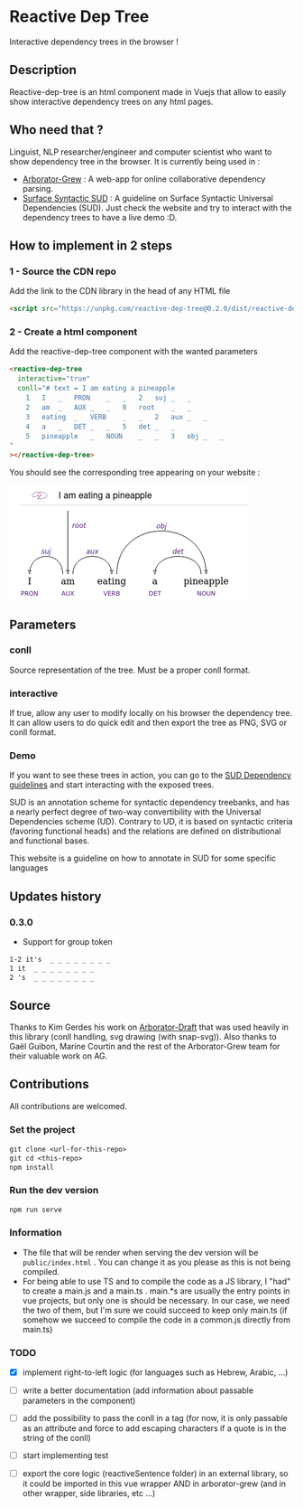 # Reactive Dep Tree

Interactive dependency trees in the browser !

## Description
Reactive-dep-tree is an html component made in Vuejs that allow to easily show interactive dependency trees on any html pages.

## Who need that ?
Linguist, NLP researcher/engineer and computer scientist who want to show dependency tree in the browser. 
It is currently being used in :
- [Arborator-Grew](https://arboratorgrew.elizia.net/#/) : A web-app for online collaborative dependency parsing.
- [Surface Syntactic SUD](https://surfacesyntacticud.github.io) : A guideline on Surface Syntactic Universal Dependencies (SUD). Just check the website and try to interact with the dependency trees to have a live demo :D.

## How to implement in 2 steps

### 1 - Source the CDN repo
Add the link to the CDN library in the head of any HTML file

```html
<script src="https://unpkg.com/reactive-dep-tree@0.2.0/dist/reactive-dep-tree.umd.js" async deferred></script>
```

### 2 - Create a <reactive-dep-tree> html component
Add the reactive-dep-tree component with the wanted parameters
```html
<reactive-dep-tree
  interactive="true"
  conll="# text = I am eating a pineapple
    1	I	_	PRON	_	_	2	suj	_	_
    2	am	_	AUX	_	_	0	root	_	_
    3	eating	_	VERB	_	_	2	aux	_	_
    4	a	_	DET	_	_	5	det	_	_
    5	pineapple	_	NOUN	_	_	3	obj	_	_
"
></reactive-dep-tree>
```

You should see the corresponding tree appearing on your website :

<img src="docs/I_am_eating_a_pineapple.png"
     alt="Markdown Monster icon"
      />

## Parameters

### conll
Source representation of the tree. Must be a proper conll format.

### interactive
If true, allow any user to modify locally on his browser the dependency tree. It can allow users to do quick edit and then export the tree as PNG, SVG or conll format.

### Demo
If you want to see these trees in action, you can go to the [SUD Dependency guidelines](https://surfacesyntacticud.github.io/) and start interacting with the exposed trees. 

SUD is an annotation scheme for syntactic dependency treebanks, and has a nearly perfect degree of two-way convertibility with the Universal Dependencies scheme (UD). Contrary to UD, it is based on syntactic criteria (favoring functional heads) and the relations are defined on distributional and functional bases.

This website is a guideline on how to annotate in SUD for some specific languages

## Updates history
### 0.3.0
- Support for group token
```tsv
1-2 it's  _ _ _ _ _ _ _ _
1 it  _ _ _ _ _ _ _ _
2 's  _ _ _ _ _ _ _ _
```

## Source
Thanks to Kim Gerdes his work on [Arborator-Draft](https://github.com/Arborator/arborator-draft) that was used heavily in this library (conll handling, svg drawing (with snap-svg)). Also thanks to Gaël Guibon, Marine Courtin and the rest of the Arborator-Grew team for their valuable work on AG.


## Contributions
All contributions are welcomed.

### Set the project
```
git clone <url-for-this-repo>
git cd <this-repo>
npm install
```

### Run the dev version
```
npm run serve
```

### Information
- The file that will be render when serving the dev version will be `public/index.html` . You can change it as you please as this is not being compiled.
- For being able to use TS and to compile the code as a JS library, I "had" to create a main.js and a main.ts . main.*s are usually the entry points in vue projects, but only one is should be necessary. In our case, we need the two of them, but I'm sure we could succeed to keep only main.ts (if somehow we succeed to compile the code in a common.js directly from main.ts)

### TODO
- [X] implement right-to-left logic (for languages such as Hebrew, Arabic, ...)
- [ ] write a better documentation (add information about passable parameters in the <reactive-dep-tree> component)
- [ ] add the possibility to pass the conll in a <conll> tag (for now, it is only passable as an attribute and force to add escaping characters if a quote is in the string of the conll)
- [ ] start implementing test
- [ ] export the core logic (reactiveSentence folder) in an external library, so it could be imported in this vue wrapper AND in arborator-grew (and in other wrapper, side libraries, etc ...)

